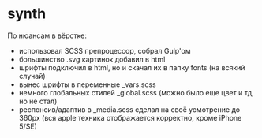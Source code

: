 # synth
По нюансам в вёрстке:
- использовал SCSS препроцессор, собрал Gulp'ом
- большинство .svg картинок добавил в html
- шрифты подключил в html, но и скачал их в папку fonts (на всякий случай)
- вынес шрифты в переменные _vars.scss
- немного глобальных стилей _global.scss (можно было еще цвет и тд, но не стал)
- респонсив/адаптив в _media.scss сделал на своё усмотрение до 360px (вся apple техника отображается корректно, кроме iPhone 5/SE)
